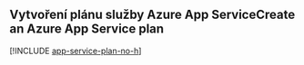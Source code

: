 ## <a name="create-an-azure-app-service-plan"></a><span data-ttu-id="b3210-101">Vytvoření plánu služby Azure App Service</span><span class="sxs-lookup"><span data-stu-id="b3210-101">Create an Azure App Service plan</span></span>

[!INCLUDE [app-service-plan-no-h](app-service-web-create-app-service-plan-no-h.md)]
